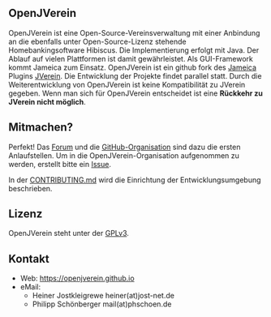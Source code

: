 OpenJVerein
-----------

OpenJVerein ist eine Open-Source-Vereinsverwaltung mit einer Anbindung an die ebenfalls unter Open-Source-Lizenz stehende Homebankingsoftware Hibiscus.
Die Implementierung erfolgt mit Java. Der Ablauf auf vielen Plattformen ist damit gewährleistet. Als GUI-Framework kommt Jameica zum Einsatz.
OpenJVerein ist ein github fork des [Jameica](https://www.willuhn.de/products/jameica/) Plugins [JVerein](https://www.jverein.de/). Die Entwicklung der Projekte findet parallel statt. Durch die Weiterentwicklung von OpenJVerein ist keine Kompatibilität zu JVerein gegeben. Wenn man sich für OpenJVerein entscheidet ist eine **Rückkehr zu JVerein nicht möglich**.

Mitmachen?
----------

Perfekt! Das [Forum](https://jverein-forum.de) und die [GitHub-Organisation](https://github.com/openjverein) sind dazu die ersten Anlaufstellen.
Um in die OpenJVerein-Organisation aufgenommen zu werden, erstellt bitte ein [Issue](https://github.com/openjverein/jverein/issues).

In der [CONTRIBUTING.md](CONTRIBUTING.md) wird die Einrichtung der Entwicklungsumgebung beschrieben.

Lizenz
------

OpenJVerein steht unter der [GPLv3](https://www.gnu.org/licenses/gpl-3.0.html).

Kontakt
-------

- Web: https://openjverein.github.io
- eMail:
    - Heiner Jostkleigrewe heiner(at)jost-net.de
    - Philipp Schönberger mail(at)phschoen.de
